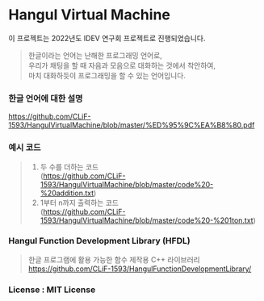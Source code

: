 # Hangul Virtual Machine
이 프로젝트는 2022년도 IDEV 연구회 프로젝트로 진행되었습니다.   
   
> 한글이라는 언어는 난해한 프로그래밍 언어로,    
> 우리가 채팅을 할 때 자음과 모음으로 대화하는 것에서 착안하여,        
> 마치 대화하듯이 프로그래밍을 할 수 있는 언어입니다.   
   
### 한글 언어에 대한 설명
https://github.com/CLiF-1593/HangulVirtualMachine/blob/master/%ED%95%9C%EA%B8%80.pdf
   
### 예시 코드
> 1. 두 수를 더하는 코드    
> (https://github.com/CLiF-1593/HangulVirtualMachine/blob/master/code%20-%20addition.txt)   
> 2. 1부터 n까지 출력하는 코드    
> (https://github.com/CLiF-1593/HangulVirtualMachine/blob/master/code%20-%201ton.txt)

### Hangul Function Development Library (HFDL)
> 한글 프로그램에 활용 가능한 함수 제작용 C++ 라이브러리         
> https://github.com/CLiF-1593/HangulFunctionDevelopmentLibrary/

### License : MIT License
